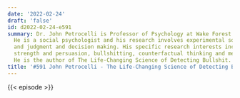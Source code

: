 ```yaml
---
date: '2022-02-24'
draft: 'false'
id: d2022-02-24-e591
summary: Dr. John Petrocelli is Professor of Psychology at Wake Forest University.
  He is a social psychologist and his research involves experimental social cognition
  and judgment and decision making. His specific research interests include attitude
  strength and persuasion, bullshitting, counterfactual thinking and metacognition.
  He is the author of The Life-Changing Science of Detecting Bullshit.
title: '#591 John Petrocelli - The Life-Changing Science of Detecting Bullshit'
---
```

{{< episode >}}
